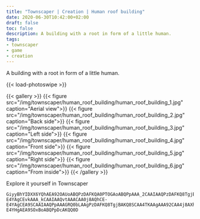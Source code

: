```yaml
---
title: "Townscaper | Creation | Human roof building"
date: 2020-06-30T10:42:00+02:00
draft: false
toc: false
description: A building with a root in form of a little human.
tags:
- townscaper
- game
- creation
---
```


A building with a root in form of a little human.

{{< load-photoswipe >}}

{{< gallery >}}
  {{< figure src="/img/townscaper/human_roof_building/human_roof_building_1.jpg" caption="Aerial view">}}
  {{< figure src="/img/townscaper/human_roof_building/human_roof_building_2.jpg" caption="Back side">}}
  {{< figure src="/img/townscaper/human_roof_building/human_roof_building_3.jpg" caption="Left side">}}
  {{< figure src="/img/townscaper/human_roof_building/human_roof_building_4.jpg" caption="Front side">}}
  {{< figure src="/img/townscaper/human_roof_building/human_roof_building_5.jpg" caption="Right side">}}
  {{< figure src="/img/townscaper/human_roof_building/human_roof_building_6.jpg" caption="From inside">}}
{{< /gallery >}}

Explore it yourself in Townscaper

```text
GiyyBhYIDXX6YQhAEA92OAUoABQPzDAFKQA0PTOGAoABQPpAAA_2CAAIAAQPzDAFKQ8TgjBAKQA0LJAAgAAA9kCAAIAAQvtAAA_IPAUoABQ-E4YAgCEvkAAA_kCAAIAAQvtAAACAA0j8AQhCE-E4YAgCEA9SCAAIAAQPpAAAGRQ0bLAAgPzDAFKQ8TgjBAKQ8SCAA4TKAAgAAA92CAA4j8AXhAEA9TgjBAKQ8SCAA4TKAAgAAA92OxBoABQ-E4YHgAEA9SOxBoABQPpDcAKQQ0D
```

